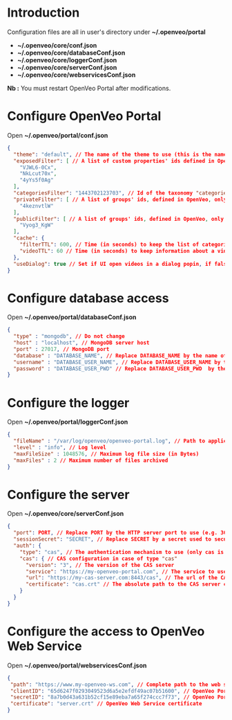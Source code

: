 # Introduction

Configuration files are all in user's directory under **~/.openveo/portal**

- **~/.openveo/core/conf.json**
- **~/.openveo/core/databaseConf.json**
- **~/.openveo/core/loggerConf.json**
- **~/.openveo/core/serverConf.json**
- **~/.openveo/core/webservicesConf.json**

**Nb :** You must restart OpenVeo Portal after modifications.

# Configure OpenVeo Portal

Open **~/.openveo/portal/conf.json**

```json
{
  "theme": "default", // The name of the theme to use (this is the name of the directory in assets/themes)
  "exposedFilter": [ // A list of custom properties' ids defined in OpenVeo Publish to add as search engine filters
    "VJWL6-0Cx",
    "NkLcut70x",
    "4yYs5f0Ag"
  ],
  "categoriesFilter": "1443702123703", // Id of the taxonomy "categories" defined in OpenVeo Publish
  "privateFilter": [ // A list of groups' ids, defined in OpenVeo, only content in this list of groups will be available to an authenticated user
    "4keznvtlW"
  ],
  "publicFilter": [ // A list of groups' ids, defined in OpenVeo, only content in this list of groups will be available to an anonymous user
    "Vyog3_KgW"
  ],
  "cache": {
    "filterTTL": 600, // Time (in seconds) to keep the list of categories and custom properties' values in cache
    "videoTTL": 60 // Time (in seconds) to keep information about a video in cache
  },
  "useDialog": true // Set if UI open videos in a dialog popin, if false user will open video by navigate to URL
}
```

# Configure database access

Open **~/.openveo/portal/databaseConf.json**

```json
{
  "type" : "mongodb", // Do not change
  "host" : "localhost", // MongoDB server host
  "port" : 27017, // MongoDB port
  "database" : "DATABASE_NAME", // Replace DATABASE_NAME by the name of the OpenVeo Portal database
  "username" : "DATABASE_USER_NAME", // Replace DATABASE_USER_NAME by the name of the database user
  "password" : "DATABASE_USER_PWD" // Replace DATABASE_USER_PWD  by the password of the database user
}
```

# Configure the logger

Open **~/.openveo/portal/loggerConf.json**

```json
{
  "fileName" : "/var/log/openveo/openveo-portal.log", // Path to application log file
  "level" : "info", // Log level
  "maxFileSize" : 1048576, // Maximum log file size (in Bytes)
  "maxFiles" : 2 // Maximum number of files archived
}
```

# Configure the server

Open **~/.openveo/core/serverConf.json**

```json
{
  "port": PORT, // Replace PORT by the HTTP server port to use (e.g. 3000)
  "sessionSecret": "SECRET", // Replace SECRET by a secret used to secure HTTP sessions
  "auth": {
    "type": "cas", // The authentication mechanism to use (only cas is supported right now)
    "cas": { // CAS configuration in case of type "cas"
      "version": "3", // The version of the CAS server
      "service": "https://my-openveo-portal.com", // The service to use to authenticate to the CAS server
      "url": "https://my-cas-server.com:8443/cas", // The url of the CAS server
      "certificate": "cas.crt" // The absolute path to the CAS server certificate
    }
  }
}
```

# Configure the access to OpenVeo Web Service

Open **~/.openveo/portal/webservicesConf.json**

```json
{
 "path": "https://www.my-openveo-ws.com", // Complete path to the web service (including port if necessary)
 "clientID": "65d6247f0293049523d6a5e2efdf49ac07b51600", // OpenVeo Portal id
 "secretID": "8a7b0d43a631b52cf15e89eba7a65f274ccc7f73", // OpenVeo Portal secret
 "certificate": "server.crt" // OpenVeo Web Service certificate
}
```
